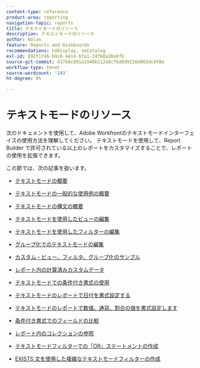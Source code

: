 ```yaml
---
content-type: reference
product-area: reporting
navigation-topic: reports
title: テキストモードのリソース
description: テキストモードのリソース
author: Nolan
feature: Reports and Dashboards
recommendations: noDisplay, noCatalog
exl-id: 892f1746-b9c6-4414-bfa1-24f68a3be6fb
source-git-commit: 417b8c081a1940b112e8cfbd6d9216d802dc8f8e
workflow-type: tm+mt
source-wordcount: '143'
ht-degree: 0%

---
```


# テキストモードのリソース

<!--
<p data-mc-conditions="QuicksilverOrClassic.Draft mode">(NOTE: Alina: This is the section article with links to all other articles in this section)</p>
-->

次のドキュメントを使用して、Adobe Workfrontのテキストモードインターフェイスの使用方法を理解してください。 テキストモードを使用して、Report Builder で許可されている以上のレポートをカスタマイズすることで、レポートの使用を拡張できます。

この節では、次の記事を扱います。

* [テキストモードの概要](../../../reports-and-dashboards/reports/text-mode/understand-text-mode.md)
* [テキストモードの一般的な使用例の概要](../../../reports-and-dashboards/reports/text-mode/understand-common-uses-text-mode.md)
* [テキストモードの構文の概要](../../../reports-and-dashboards/reports/text-mode/text-mode-syntax-overview.md)
* [テキストモードを使用したビューの編集](../../../reports-and-dashboards/reports/text-mode/edit-text-mode-in-view.md)
* [テキストモードを使用したフィルターの編集](../../../reports-and-dashboards/reports/text-mode/edit-text-mode-in-filter.md)
* [グループ化でのテキストモードの編集](../../../reports-and-dashboards/reports/text-mode/edit-text-mode-in-grouping.md)
* [カスタム・ビュー、フィルタ、グループ化のサンプル](../../../reports-and-dashboards/reports/custom-view-filter-grouping-samples/custom-view-filter-grouping-samples.md)

  <!--
  <MadCap:conditionalText data-mc-conditions="QuicksilverOrClassic.Draft mode">
  (NOTE: this is linked here although from another section)
  </MadCap:conditionalText>
  -->

* [レポート内の計算済みカスタムデータ](../../../reports-and-dashboards/reports/calc-cstm-data-reports/calculated-custom-data-reports.md)

  <!--
  <MadCap:conditionalText data-mc-conditions="QuicksilverOrClassic.Draft mode">
  (NOTE: this is linked here although from another section)
  </MadCap:conditionalText>
  -->

* [テキストモードでの条件付き書式の使用](../../../reports-and-dashboards/reports/text-mode/use-conditional-formatting-text-mode.md)
* [テキストモードのレポートで日付を書式設定する](../../../reports-and-dashboards/reports/text-mode/format-dates-in-text-mode-reports.md)
* [テキストモードのレポートで数値、通貨、割合の値を書式設定します](../../../reports-and-dashboards/reports/text-mode/format-numbers-in-text-mode-reports.md)
* [条件付き書式でのフィールドの比較](../../../reports-and-dashboards/reports/text-mode/compare-fields-conditional-formatting.md)
* [レポート内のコレクションの参照](../../../reports-and-dashboards/reports/text-mode/reference-collections-report.md)
* [テキストモードフィルターでの「OR」ステートメントの作成](../../../reports-and-dashboards/reports/text-mode/create-or-statements-in-filters-text-mode.md)
* [EXISTS 文を使用した複雑なテキストモードフィルターの作成](../../../reports-and-dashboards/reports/text-mode/create-complex-text-mode-filters-using-exists-statements.md)
  <!--outdated link: * [Basic Report Creation Program for the new Workfront experience](https://one.workfront.com/s/basic-report-creation-program)-->
